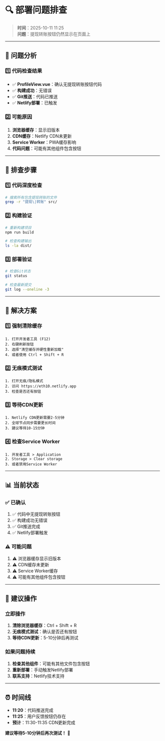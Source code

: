 # 🔍 部署问题排查

> **时间**：2025-10-11 11:25  
> **问题**：提现转账按钮仍然显示在页面上

---

## 🚨 问题分析

### 1️⃣ **代码检查结果**
- ✅ **ProfileView.vue**：确认无提现转账按钮代码
- ✅ **构建成功**：无错误
- ✅ **Git推送**：代码已推送
- ✅ **Netlify部署**：已触发

### 2️⃣ **可能原因**
1. **浏览器缓存**：显示旧版本
2. **CDN缓存**：Netlify CDN未更新
3. **Service Worker**：PWA缓存影响
4. **代码问题**：可能有其他组件包含按钮

---

## 🔧 排查步骤

### 1️⃣ **代码深度检查**
```bash
# 搜索所有包含提现转账的文件
grep -r "提现\|转账" src/
```

### 2️⃣ **构建验证**
```bash
# 重新构建项目
npm run build

# 检查构建输出
ls -la dist/
```

### 3️⃣ **部署验证**
```bash
# 检查Git状态
git status

# 检查最新提交
git log --oneline -3
```

---

## 🎯 解决方案

### 1️⃣ **强制清除缓存**
```
1. 打开开发者工具 (F12)
2. 右键刷新按钮
3. 选择"清空缓存并硬性重新加载"
4. 或者使用 Ctrl + Shift + R
```

### 2️⃣ **无痕模式测试**
```
1. 打开无痕/隐私模式
2. 访问 https://eth10.netlify.app
3. 检查是否还有按钮
```

### 3️⃣ **等待CDN更新**
```
1. Netlify CDN更新需要2-5分钟
2. 全球节点同步需要更长时间
3. 建议等待10-15分钟
```

### 4️⃣ **检查Service Worker**
```
1. 开发者工具 > Application
2. Storage > Clear storage
3. 或者禁用Service Worker
```

---

## 📊 当前状态

### ✅ **已确认**
1. ✅ 代码中无提现转账按钮
2. ✅ 构建成功无错误
3. ✅ Git推送完成
4. ✅ Netlify部署触发

### ⚠️ **可能问题**
1. ⚠️ 浏览器缓存显示旧版本
2. ⚠️ CDN缓存未更新
3. ⚠️ Service Worker缓存
4. ⚠️ 可能有其他组件包含按钮

---

## 🚀 建议操作

### 立即操作
1. **清除浏览器缓存**：Ctrl + Shift + R
2. **无痕模式测试**：确认是否还有按钮
3. **等待CDN更新**：5-10分钟后再测试

### 如果问题持续
1. **检查其他组件**：可能有其他文件包含按钮
2. **重新部署**：手动触发Netlify部署
3. **联系支持**：Netlify技术支持

---

## ⏰ 时间线

- **11:20**：代码推送完成
- **11:25**：用户反馈按钮仍存在
- **预计**：11:30-11:35 CDN更新完成

**建议等待5-10分钟后再次测试！** 🚀























